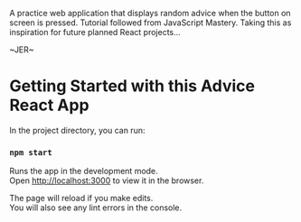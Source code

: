 A practice web application that displays random advice when the button on screen is pressed. Tutorial followed from JavaScript Mastery.
Taking this as inspiration for future planned React projects...

~JER~

# Getting Started with this Advice React App

In the project directory, you can run:

### `npm start`

Runs the app in the development mode.\
Open [http://localhost:3000](http://localhost:3000) to view it in the browser.

The page will reload if you make edits.\
You will also see any lint errors in the console.